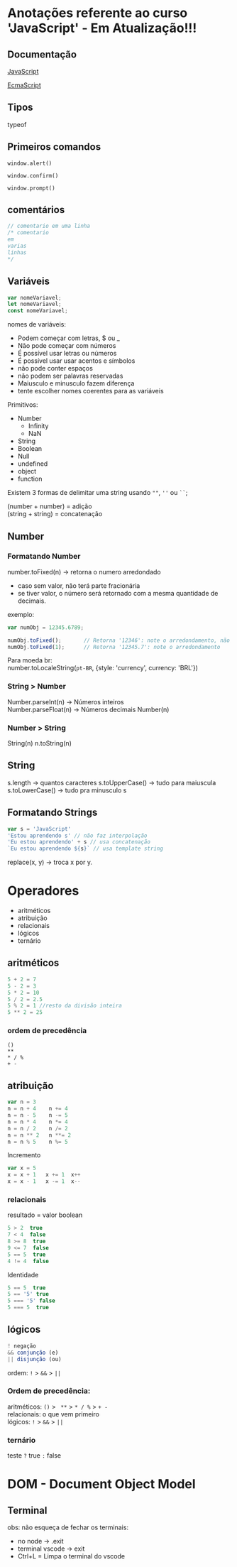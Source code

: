 # Anotações referente ao curso 'JavaScript' - **Em Atualização!!!**


## Documentação

[JavaScript](https://developer.mozilla.org/pt-BR/docs/Web/JavaScript)

[EcmaScript](https://www.ecma-international.org/publications-and-standards/standards/ecma-262/)

## Tipos
typeof

## Primeiros comandos

`window.alert()`

`window.confirm()`

`window.prompt()`


## comentários

```js
// comentario em uma linha
/* comentario 
em 
varias
linhas
*/
``` 

## Variáveis
```js
var nomeVariavel;
let nomeVariavel;
const nomeVariavel;
```

nomes de variáveis:

- Podem começar com letras, $ ou _
- Não pode começar com números
- É possível usar letras ou números
- É possível usar usar acentos e símbolos
- não pode conter espaços
- não podem ser palavras reservadas
- Maiusculo e minusculo fazem diferença
- tente escolher nomes coerentes para as variáveis

Primitivos:
- Number
  - Infinity
  - NaN
- String
- Boolean
- Null
- undefined
- object
- function


Existem 3 formas de delimitar uma string usando `""`, `''` ou ` `` `;
  
(number + number) = adição  
(string + string) = concatenação

## Number

### Formatando Number


number.toFixed(n) -> retorna o numero arredondado
- caso sem valor, não terá parte fracionária
- se tiver valor, o número será retornado com a mesma quantidade de decimais.


exemplo:
```js
var numObj = 12345.6789;

numObj.toFixed();       // Retorna '12346': note o arredondamento, não possui nenhuma parte fracionária
numObj.toFixed(1);      // Retorna '12345.7': note o arredondamento
```
Para moeda br:  
number.toLocaleString(`pt-BR`, {style: 'currency', currency: 'BRL'})

### String > Number  
Number.parseInt(n) -> Números inteiros  
Number.parseFloat(n) -> Números decimais
Number(n)

### Number > String

String(n)
n.toString(n)


## String
s.length -> quantos caracteres
s.toUpperCase() -> tudo para maiuscula
s.toLowerCase() -> tudo pra minusculo
s

## Formatando Strings
```js
var s = 'JavaScript'
'Estou aprendendo s' // não faz interpolação
'Eu estou aprendendo' + s // usa concatenação
`Eu estou aprendendo ${s}` // usa template string
```
replace(x, y) -> troca x por y.


# Operadores
- aritméticos 
- atribuição
- relacionais
- lógicos
- ternário


## aritméticos  
```js
5 + 2 = 7   
5 - 2 = 3  
5 * 2 = 10  
5 / 2 = 2.5  
5 % 2 = 1 //resto da divisão inteira  
5 ** 2 = 25
```
### ordem de precedência
``()``  
``**``  
``* / %``  
``+ - ``


## atribuição


```js
var n = 3
n = n + 4    n += 4
n = n - 5    n -= 5
n = n * 4    n *= 4
n = n / 2    n /= 2
n = n ** 2   n **= 2
n = n % 5    n %= 5
```


Incremento
```js
var x = 5
x = x + 1   x += 1  x++
x = x - 1   x -= 1  x--
```
### relacionais
resultado = valor boolean
```js
5 > 2  true
7 < 4  false
8 >= 8  true
9 <= 7  false
5 == 5  true
4 != 4  false
```
Identidade
```js
5 == 5  true
5 == '5' true
5 === '5' false
5 === 5  true
```

## lógicos
```js
! negação 
&& conjunção (e)
|| disjunção (ou)
```
ordem: `!` > `&&` > `||`

### Ordem de precedência:  
aritméticos: ``()`` >  `` **`` >  ``* / %`` > ``+ - ``  
relacionais: o que vem primeiro  
lógicos: `!` > `&&` > `||`

### ternário
 teste ``?`` true ``:`` false


# DOM - Document Object Model  













## Terminal
obs: não esqueça de fechar os terminais: 
- no node ->  .exit
- terminal vscode -> exit
- Ctrl+L = Limpa o terminal do vscode